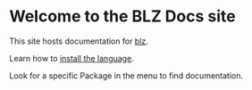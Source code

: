 # Welcome to the BLZ Docs site

This site hosts documentation for [blz](https://github.com/blazingkin/blz-ospl).

Learn how to [install the language](/installation/).

Look for a specific Package in the menu to find documentation.